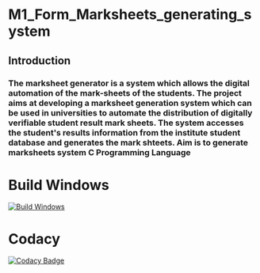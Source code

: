 # M1_Form_Marksheets_generating_system
## Introduction
### The marksheet generator is a system which allows the digital automation of the mark-sheets of the students. The project aims at developing a marksheet generation system which can be used in universities to automate the distribution of digitally verifiable student result mark sheets. The system accesses the student's results information from the institute student database and generates the mark shteets. Aim is to generate marksheets system C Programming Language
# Build Windows
[![Build Windows](https://github.com/pallavimekala44/M1_form_marksheets_generation_system/actions/workflows/main.yml/badge.svg)](https://github.com/pallavimekala44/M1_form_marksheets_generation_system/actions/workflows/main.yml)
# Codacy
[![Codacy Badge](https://app.codacy.com/project/badge/Grade/5dd59a6341854624acd94932832c826b)](https://www.codacy.com/gh/pallavimekala44/M1_form_marksheets_generation_system/dashboard?utm_source=github.com&amp;utm_medium=referral&amp;utm_content=pallavimekala44/M1_form_marksheets_generation_system&amp;utm_campaign=Badge_Grade)
